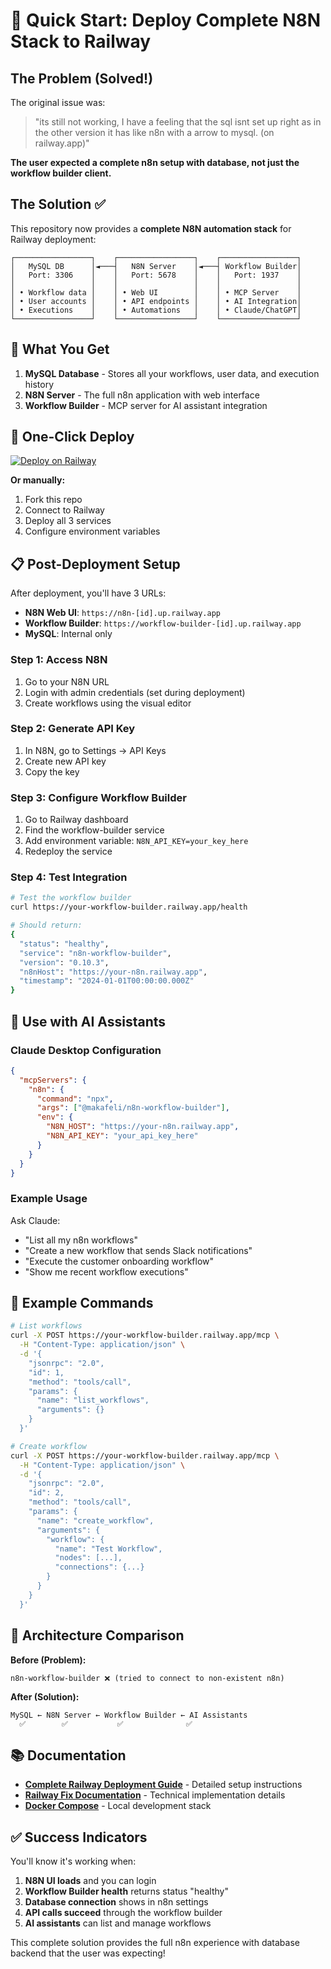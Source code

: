 # 🚀 Quick Start: Deploy Complete N8N Stack to Railway

## The Problem (Solved!)

The original issue was:
> "its still not working, I have a feeling that the sql isnt set up right as in the other version it has like n8n with a arrow to mysql. (on railway.app)"

**The user expected a complete n8n setup with database, not just the workflow builder client.**

## The Solution ✅

This repository now provides a **complete N8N automation stack** for Railway deployment:

```
┌─────────────────┐    ┌─────────────────┐    ┌─────────────────┐
│   MySQL DB      │◄───┤   N8N Server    │◄───┤ Workflow Builder│
│   Port: 3306    │    │   Port: 5678    │    │   Port: 1937    │
│                 │    │                 │    │                 │
│ • Workflow data │    │ • Web UI        │    │ • MCP Server    │
│ • User accounts │    │ • API endpoints │    │ • AI Integration│
│ • Executions    │    │ • Automations   │    │ • Claude/ChatGPT│
└─────────────────┘    └─────────────────┘    └─────────────────┘
```

## 🎯 What You Get

1. **MySQL Database** - Stores all your workflows, user data, and execution history
2. **N8N Server** - The full n8n application with web interface
3. **Workflow Builder** - MCP server for AI assistant integration

## 🚀 One-Click Deploy

[![Deploy on Railway](https://railway.app/button.svg)](https://railway.app/new/template?template=https://github.com/Islamhassana3/n8n-workflow-builder)

**Or manually:**

1. Fork this repo
2. Connect to Railway
3. Deploy all 3 services
4. Configure environment variables

## 📋 Post-Deployment Setup

After deployment, you'll have 3 URLs:
- **N8N Web UI**: `https://n8n-[id].up.railway.app`
- **Workflow Builder**: `https://workflow-builder-[id].up.railway.app`
- **MySQL**: Internal only

### Step 1: Access N8N
1. Go to your N8N URL
2. Login with admin credentials (set during deployment)
3. Create workflows using the visual editor

### Step 2: Generate API Key
1. In N8N, go to Settings → API Keys
2. Create new API key
3. Copy the key

### Step 3: Configure Workflow Builder
1. Go to Railway dashboard
2. Find the workflow-builder service
3. Add environment variable: `N8N_API_KEY=your_key_here`
4. Redeploy the service

### Step 4: Test Integration
```bash
# Test the workflow builder
curl https://your-workflow-builder.railway.app/health

# Should return:
{
  "status": "healthy",
  "service": "n8n-workflow-builder", 
  "version": "0.10.3",
  "n8nHost": "https://your-n8n.railway.app",
  "timestamp": "2024-01-01T00:00:00.000Z"
}
```

## 🤖 Use with AI Assistants

### Claude Desktop Configuration
```json
{
  "mcpServers": {
    "n8n": {
      "command": "npx",
      "args": ["@makafeli/n8n-workflow-builder"],
      "env": {
        "N8N_HOST": "https://your-n8n.railway.app",
        "N8N_API_KEY": "your_api_key_here"
      }
    }
  }
}
```

### Example Usage
Ask Claude:
- "List all my n8n workflows"
- "Create a new workflow that sends Slack notifications"
- "Execute the customer onboarding workflow"
- "Show me recent workflow executions"

## 📝 Example Commands

```bash
# List workflows
curl -X POST https://your-workflow-builder.railway.app/mcp \
  -H "Content-Type: application/json" \
  -d '{
    "jsonrpc": "2.0",
    "id": 1,
    "method": "tools/call",
    "params": {
      "name": "list_workflows",
      "arguments": {}
    }
  }'

# Create workflow
curl -X POST https://your-workflow-builder.railway.app/mcp \
  -H "Content-Type: application/json" \
  -d '{
    "jsonrpc": "2.0", 
    "id": 2,
    "method": "tools/call",
    "params": {
      "name": "create_workflow",
      "arguments": {
        "workflow": {
          "name": "Test Workflow",
          "nodes": [...],
          "connections": {...}
        }
      }
    }
  }'
```

## 🔧 Architecture Comparison

**Before (Problem):**
```
n8n-workflow-builder ❌ (tried to connect to non-existent n8n)
```

**After (Solution):**  
```
MySQL ← N8N Server ← Workflow Builder ← AI Assistants
  ✅        ✅           ✅              ✅
```

## 📚 Documentation

- **[Complete Railway Deployment Guide](./RAILWAY_DEPLOY.md)** - Detailed setup instructions
- **[Railway Fix Documentation](./RAILWAY_FIX.md)** - Technical implementation details
- **[Docker Compose](./docker-compose.railway.yml)** - Local development stack

## ✅ Success Indicators

You'll know it's working when:
1. **N8N UI loads** and you can login
2. **Workflow Builder health** returns status "healthy"
3. **Database connection** shows in n8n settings
4. **API calls succeed** through the workflow builder
5. **AI assistants** can list and manage workflows

This complete solution provides the full n8n experience with database backend that the user was expecting!